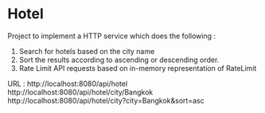 # Hotel

Project to implement a HTTP service which does the following :
1. Search for hotels based on the city name
2. Sort the results according to ascending or descending order.
3. Rate Limit API requests based on in-memory representation of RateLimit

URL :
http://localhost:8080/api/hotel
http://localhost:8080/api/hotel/city/Bangkok
http://localhost:8080/api/hotel/city?city=Bangkok&sort=asc

